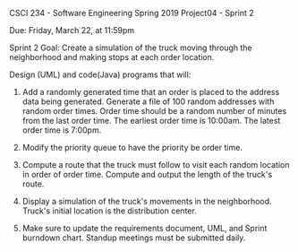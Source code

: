 CSCI 234 - Software Engineering
Spring 2019
Project04 - Sprint 2

Due: Friday, March 22, at 11:59pm


Sprint 2 Goal: Create a simulation of the truck moving through the neighborhood and making stops at each order location.

Design (UML) and code(Java) programs that will: 

1. Add a randomly generated time that an order is placed to the address data being generated. Generate a file of 100 random addresses with random order times. Order time should be a random number of minutes from the last order time. The earliest order time is 10:00am. The latest order time is 7:00pm. 

2. Modify the priority queue to have the priority be order time.

3. Compute a route that the truck must follow to visit each random location in order of order time. Compute and output the length of the truck's route.

4. Display a simulation of the truck's movements in the neighborhood. Truck's initial location is the distribution center.

5. Make sure to update the requirements document, UML, and Sprint burndown chart. Standup meetings must be submitted daily.

